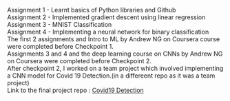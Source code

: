 Assignment 1 - Learnt basics of Python libraries and Github  
Assignment 2 - Implemented gradient descent using linear regression  
Assignment 3 - MNIST Classification  
Assignment 4 - Implementing a neural network for binary classification  
The first 2 assignments and Intro to ML by Andrew NG on Coursera course were completed before Checkpoint 1.  
Assignments 3 and 4 and the deep learning course on CNNs by Andrew NG on Coursera were completed before Checkpoint 2.  
After checkpoint 2, I worked on a team project which involved implementing a CNN model for Covid 19 Detection.(in a differeent repo as it was a team project)    
Link to the final project repo : <a href="https://github.com/adarsh0raj/SoC-CNN/tree/master/COVID19%20Disease%20Detection/Team1(Jash%2C%20Subarno)">Covid19 Detection</a>  

